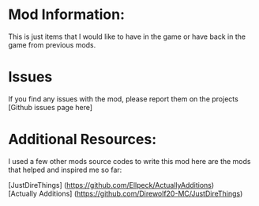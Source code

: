 
Mod Information:
=======
This is just items that I would like to have in the game or have back in the game from previous mods. 


Issues
============
If you find any issues with the mod, please report them on the projects [Github issues page here]

Additional Resources: 
==========
I used a few other mods source codes to write this mod here are the mods that helped and inspired me so far:

[JustDireThings] (https://github.com/Ellpeck/ActuallyAdditions)\
[Actually Additions] (https://github.com/Direwolf20-MC/JustDireThings)